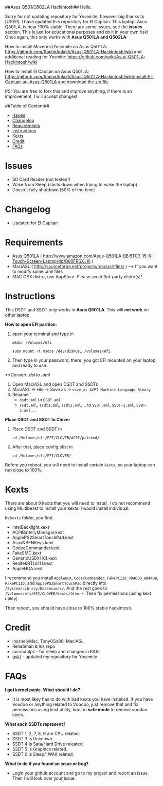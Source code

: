 ##Asus Q501/Q502LA Hackintosh##
Hello,

Sorry for not updating repository for Yosemite, however big thanks to [USER]. I have updated this repository for El Capitan. This laptop, Asus Q501LA, is near 100% stable. There are some issues, see the **issues** section. This is just for educational purposes and do it in your own risk! Once again, this only works with **Asus Q501LA and Q502LA**. 

How to install Maverick/Yosemite on Asus Q501LA:
https://github.com/RanbirAulakh/Asus-Q501LA-Hackintosh/wiki and additional reading for Yosmite:
https://github.com/gvkt/Asus-Q501LA-Hackintosh/wiki

How to install El Capitan on Asus Q501LA:
https://github.com/RanbirAulakh/Asus-Q501LA-Hackintosh/wiki/Install-El-Capitan-on-Asus-Q501LA and download the [zip file](https://github.com/RanbirAulakh/Asus-Q501LA-Hackintosh/releases/tag/1.0)

PS: You are free to fork this and improve anything, if there is an improvement, I will accept changes!

##Table of Content##
* [Issues](#Issues)
* [Changelog](#Changelog)
* [Requirements](#Requirements)
* [Instructions](#Instructions)
* [Kexts](#Kexts)
* [Credit](#Credit)
* [FAQs](#FAQs)

# <a name="Issues"></a> Issues
- SD Card Reader (not tested!)
- Wake from Sleep (shuts down when trying to wake the laptop)
- Doesn't fully shutdown (50% of the time)

# <a name="Changelog"></a> Changelog
- Updated for El Capitan

# <a name="Requirements"></a> Requirements
- Asus Q501LA ( http://www.amazon.com/Asus-Q501LA-BBI5T03-15-6-Touch-Screen-Laptop/dp/B00FRSXJKI ) 
- MaciASL ( http://sourceforge.net/projects/maciasl/files/ ) --> If you want to modify some .aml files
- MAC OSX distro, use AppStore. Please avoid 3rd-party distro(s)!

# <a name="Instructions"></a> Instructions
This DSDT and SSDT only works in **Asus Q501LA**. This will **not work** on other laptop.

**How to open EFI parition:**
 1. open your terminal and type in

    `mkdir /Volumes/efi`
    
    `sudo mount -t msdos /dev/disk0s1 /Volumes/efi`

 2. Then type in your password, there, you got EFI mounted on your laptop, and ready to use.

**Convert *.dsl to *.aml**
 1. Open MaciASL and open DSDT and SSDTs
 2. MaciASL -> File -> Save as -> `save as ACPI Machine Language Binary`
 3. Rename `
	- `dsdt.aml` to `DSDT.aml`
	- `ssdt.aml`, `ssdt1.aml`, `ssdt2.aml`,... to `SSDT.aml`, `SSDT-1.aml`, `SSDT-2.aml`, ...

**Place DSDT and SSDT to Clover**
 1. Place DSDT and SSDT in

    `cd /Volumes/efi/EFI/CLOVER/ACPI/patched/`
 
 2. After that, place config.plist in

    `cd /Volumes/efi/EFI/CLOVER/`
    
Before you reboot, you will need to install certain `kexts`, so your laptop can run close to 100%.

# <a name="Kexts"></a> Kexts
There are about 9 kexts that you will need to install. I do not recommend using Multibeast to install your kexts. I would install individual. 

In `kexts` folder, you find:
- IntelBacklight.kext
- ACPIBatteryManager.kext
- ApplePS2SmartTouchPad.kext
- AsusNBFNKeys.kext
- CodecCommander.kext
- FakeSMC.kext
- GenericUSBXHCI.kext
- RealtekRTL8111.kext
- AppleHDA.kext

I recommend you install `AppleHDA`, `CodecCommander`, `FakePCIID_HD4600_HD4400`, `FakePCIID`, and `ApplePS2SmartTouchPad` directly into `/System/Library/Extensions/`. And the rest goes to `/Volumes/efi/EFI/CLOVER/kexts/Other/`. Then fix permissions (using kext utility).

Then reboot, you should have close to 100% stable hackintosh.

# <a name="Credit"></a> Credit
- InsanelyMac, TonyOSx86, MaciASL
- Rehabman & his repo
- conradolpz - for sleep and changes in BIOs
- [gvkt](https://github.com/gvkt/) - updated my repository for Yosemite

# <a name="FAQs"></a> FAQs
**I got kernel panic. What should I do?**
- It is most likey has to do with bad kexts you have installed. If you have Voodoo or anything related to Voodoo, just remove that and fix permissions using kext utility, boot in **safe mode** to remove voodoo kexts.

**What each SSDTs represent?**
- SSDT 1, 2, 7, 8, 9 are CPU related.
- SSDT 3 is Unknown.
- SSDT 4 is Sata/Hard Drive releated.
- SSDT 5 is Graphics related.
- SSDT 6 is Sleep/_WAK related.

**What to do if you found an issue or bug?**
- Login your github account and go to my project and report an issue. Then I will look over your issue.
